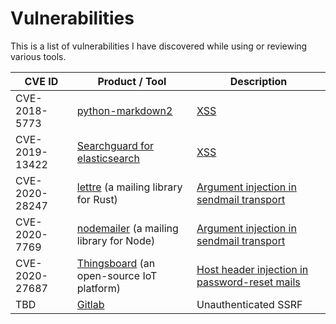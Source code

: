 # Vulnerabilities

This is a list of vulnerabilities I have discovered while using or reviewing various tools.

| CVE ID | Product / Tool | Description |
|--------|----------------|-------------|
| CVE-2018-5773 | [python-markdown2](https://github.com/trentm/python-markdown2) | [XSS](https://github.com/trentm/python-markdown2/issues/285) |
| CVE-2019-13422 | [Searchguard for elasticsearch](https://search-guard.com/) | [XSS](https://search-guard.com/cve-advisory/) |
| CVE-2020-28247 | [lettre](https://github.com/lettre/lettre) (a mailing library for Rust)| [Argument injection in sendmail transport](https://github.com/lettre/lettre/security/advisories/GHSA-vc2p-r46x-m3vx)|
| CVE-2020-7769 | [nodemailer](https://github.com/nodemailer/nodemailer) (a mailing library for Node) |  [Argument injection in sendmail transport](https://nvd.nist.gov/vuln/detail/CVE-2020-7769)|
| CVE-2020-27687 | [Thingsboard](https://github.com/thingsboard/thingsboard) (an open-source IoT platform) | [Host header injection in password-reset mails](https://nvd.nist.gov/vuln/detail/CVE-2020-27687)|
| TBD | [Gitlab](https://gitlab.com/gitlab-org/gitlab) | Unauthenticated SSRF |
